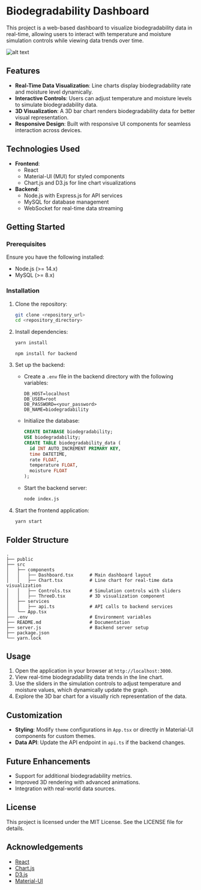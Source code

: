 # Biodegradability Dashboard

This project is a web-based dashboard to visualize biodegradability data in real-time, allowing users to interact with temperature and moisture simulation controls while viewing data trends over time.

![alt text](https://file%2B.vscode-resource.vscode-cdn.net/Users/prudhvijampana/Desktop/react/dev/Aropha/client/image.png?version%3D1734377166069)

## Features

- **Real-Time Data Visualization**: Line charts display biodegradability rate and moisture level dynamically.
- **Interactive Controls**: Users can adjust temperature and moisture levels to simulate biodegradability data.
- **3D Visualization**: A 3D bar chart renders biodegradability data for better visual representation.
- **Responsive Design**: Built with responsive UI components for seamless interaction across devices.

## Technologies Used

- **Frontend**:
  - React
  - Material-UI (MUI) for styled components
  - Chart.js and D3.js for line chart visualizations
- **Backend**:
  - Node.js with Express.js for API services
  - MySQL for database management
  - WebSocket for real-time data streaming

## Getting Started

### Prerequisites

Ensure you have the following installed:

- Node.js (>= 14.x)
- MySQL (>= 8.x)

### Installation

1. Clone the repository:

   ```bash
   git clone <repository_url>
   cd <repository_directory>
   ```

2. Install dependencies:

   ```bash
   yarn install
   ```

   ```Backend
   npm install for backend
   ```

3. Set up the backend:

   - Create a `.env` file in the backend directory with the following variables:

     ```env
     DB_HOST=localhost
     DB_USER=root
     DB_PASSWORD=<your_password>
     DB_NAME=biodegradability
     ```

   - Initialize the database:

     ```sql
     CREATE DATABASE biodegradability;
     USE biodegradability;
     CREATE TABLE biodegradability_data (
       id INT AUTO_INCREMENT PRIMARY KEY,
       time DATETIME,
       rate FLOAT,
       temperature FLOAT,
       moisture FLOAT
     );
     ```

   - Start the backend server:
     ```bash
     node index.js
     ```

4. Start the frontend application:

   ```bash
   yarn start
   ```

## Folder Structure

```
.
├── public
├── src
│   ├── components
│   │   ├── Dashboard.tsx      # Main dashboard layout
│   │   ├── Chart.tsx          # Line chart for real-time data visualization
│   │   ├── Controls.tsx       # Simulation controls with sliders
│   │   ├── ThreeD.tsx         # 3D visualization component
│   ├── services
│   │   ├── api.ts             # API calls to backend services
│   └── App.tsx
├── .env                       # Environment variables
├── README.md                  # Documentation
├── server.js                  # Backend server setup
├── package.json
└── yarn.lock
```

## Usage

1. Open the application in your browser at `http://localhost:3000`.
2. View real-time biodegradability data trends in the line chart.
3. Use the sliders in the simulation controls to adjust temperature and moisture values, which dynamically update the graph.
4. Explore the 3D bar chart for a visually rich representation of the data.

## Customization

- **Styling**: Modify `theme` configurations in `App.tsx` or directly in Material-UI components for custom themes.
- **Data API**: Update the API endpoint in `api.ts` if the backend changes.

## Future Enhancements

- Support for additional biodegradability metrics.
- Improved 3D rendering with advanced animations.
- Integration with real-world data sources.

## License

This project is licensed under the MIT License. See the LICENSE file for details.

## Acknowledgements

- [React](https://reactjs.org/)
- [Chart.js](https://www.chartjs.org/)
- [D3.js](https://www/d3js.org)
- [Material-UI](https://mui.com/)
